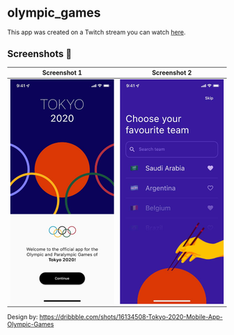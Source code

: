 # olympic_games

This app was created on a Twitch stream you can watch [here](https://www.twitch.tv/videos/1101957222).

## Screenshots 📱

| Screenshot 1                                                                                                                               | Screenshot 2                                                                                                                               |
| ------------------------------------------------------------------------------------------------------------------------------------------ | ------------------------------------------------------------------------------------------------------------------------------------------ |
| <img src="https://raw.githubusercontent.com/YazeedAlKhalaf/olympic_games/main/readme_images/tokyo_2020_screenshot_1.jpeg" width="250px" /> | <img src="https://raw.githubusercontent.com/YazeedAlKhalaf/olympic_games/main/readme_images/tokyo_2020_screenshot_2.jpeg" width="250px" /> |

Design by: https://dribbble.com/shots/16134508-Tokyo-2020-Mobile-App-Olympic-Games
